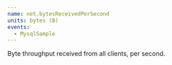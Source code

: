 ```yaml
---
name: net.bytesReceivedPerSecond
units: bytes (B)
events:
  - MysqlSample
---
```


Byte throughput received from all clients, per second.